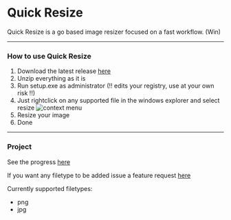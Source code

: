 # Quick Resize

Quick Resize is a go based image resizer focused on a fast workflow. (Win)

--------------------------

### How to use Quick Resize

1. Download the latest release [here](https://github.com/juliscrazy/Quick-Resize/releases)
2. Unzip everything as it is
3. Run setup.exe as administrator (!! edits your registry, use at your own risk !!)
4. Just rightclick on any supported file in the windows explorer and select resize
![context menu](https://i.imgur.com/MxrLbjd.png)
5. Resize your image
6. Done

--------------------------

### Project

See the progress [here](https://github.com/juliscrazy/Quick-Resize/projects/1)

If you want any filetype to be added issue a feature request [here](https://github.com/juliscrazy/Quick-Resize/issues/new/choose)

Currently supported filetypes: 

- png
- jpg
